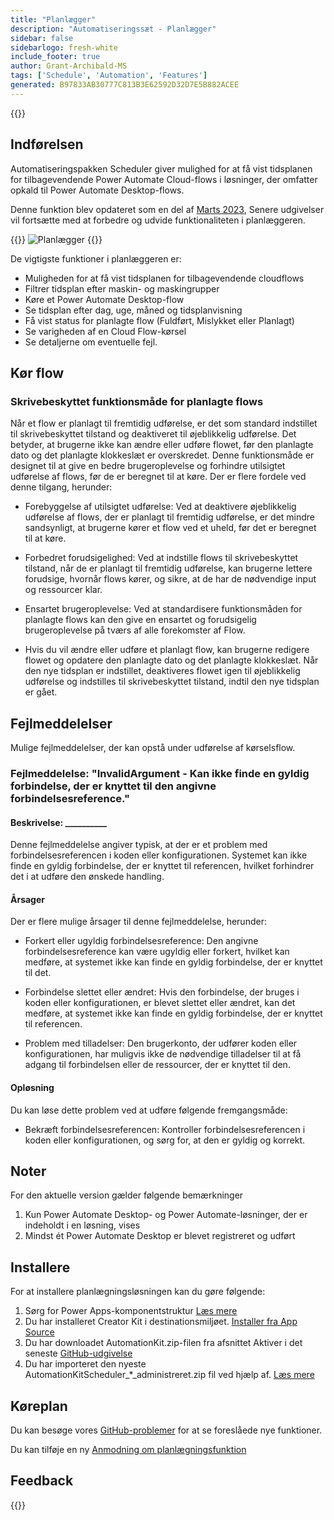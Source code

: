```yaml
---
title: "Planlægger"
description: "Automatiseringssæt - Planlægger"
sidebar: false
sidebarlogo: fresh-white
include_footer: true
author: Grant-Archibald-MS
tags: ['Schedule', 'Automation', 'Features']
generated: B97833AB30777C813B3E62592D32D7E5B882ACEE
---
```


{{<toc>}}

## Indførelsen

Automatiseringspakken Scheduler giver mulighed for at få vist tidsplanen for tilbagevendende Power Automate Cloud-flows i løsninger, der omfatter opkald til Power Automate Desktop-flows.

Denne funktion blev opdateret som en del af [Marts 2023](/da/releases/march-2023), Senere udgivelser vil fortsætte med at forbedre og udvide funktionaliteten i planlæggeren.

{{<border>}}
![Planlægger](/images/schedule.png)
{{</border>}}

De vigtigste funktioner i planlæggeren er:

- Muligheden for at få vist tidsplanen for tilbagevendende cloudflows
- Filtrer tidsplan efter maskin- og maskingrupper
- Køre et Power Automate Desktop-flow
- Se tidsplan efter dag, uge, måned og tidsplanvisning
- Få vist status for planlagte flow (Fuldført, Mislykket eller Planlagt)
- Se varigheden af en Cloud Flow-kørsel
- Se detaljerne om eventuelle fejl.

## Kør flow

### Skrivebeskyttet funktionsmåde for planlagte flows

Når et flow er planlagt til fremtidig udførelse, er det som standard indstillet til skrivebeskyttet tilstand og deaktiveret til øjeblikkelig udførelse. Det betyder, at brugerne ikke kan ændre eller udføre flowet, før den planlagte dato og det planlagte klokkeslæt er overskredet. Denne funktionsmåde er designet til at give en bedre brugeroplevelse og forhindre utilsigtet udførelse af flows, før de er beregnet til at køre.
Der er flere fordele ved denne tilgang, herunder:

- Forebyggelse af utilsigtet udførelse: Ved at deaktivere øjeblikkelig udførelse af flows, der er planlagt til fremtidig udførelse, er det mindre sandsynligt, at brugerne kører et flow ved et uheld, før det er beregnet til at køre.

- Forbedret forudsigelighed: Ved at indstille flows til skrivebeskyttet tilstand, når de er planlagt til fremtidig udførelse, kan brugerne lettere forudsige, hvornår flows kører, og sikre, at de har de nødvendige input og ressourcer klar.

- Ensartet brugeroplevelse: Ved at standardisere funktionsmåden for planlagte flows kan den give en ensartet og forudsigelig brugeroplevelse på tværs af alle forekomster af Flow.

- Hvis du vil ændre eller udføre et planlagt flow, kan brugerne redigere flowet og opdatere den planlagte dato og det planlagte klokkeslæt. Når den nye tidsplan er indstillet, deaktiveres flowet igen til øjeblikkelig udførelse og indstilles til skrivebeskyttet tilstand, indtil den nye tidsplan er gået.

## Fejlmeddelelser

Mulige fejlmeddelelser, der kan opstå under udførelse af kørselsflow.

### Fejlmeddelelse: "InvalidArgument - Kan ikke finde en gyldig forbindelse, der er knyttet til den angivne forbindelsesreference."

#### Beskrivelse: __________

Denne fejlmeddelelse angiver typisk, at der er et problem med forbindelsesreferencen i koden eller konfigurationen. Systemet kan ikke finde en gyldig forbindelse, der er knyttet til referencen, hvilket forhindrer det i at udføre den ønskede handling.

#### Årsager

Der er flere mulige årsager til denne fejlmeddelelse, herunder:

- Forkert eller ugyldig forbindelsesreference: Den angivne forbindelsesreference kan være ugyldig eller forkert, hvilket kan medføre, at systemet ikke kan finde en gyldig forbindelse, der er knyttet til det.

- Forbindelse slettet eller ændret: Hvis den forbindelse, der bruges i koden eller konfigurationen, er blevet slettet eller ændret, kan det medføre, at systemet ikke kan finde en gyldig forbindelse, der er knyttet til referencen.

- Problem med tilladelser: Den brugerkonto, der udfører koden eller konfigurationen, har muligvis ikke de nødvendige tilladelser til at få adgang til forbindelsen eller de ressourcer, der er knyttet til den.

#### Opløsning

Du kan løse dette problem ved at udføre følgende fremgangsmåde:

- Bekræft forbindelsesreferencen: Kontroller forbindelsesreferencen i koden eller konfigurationen, og sørg for, at den er gyldig og korrekt.

## Noter

For den aktuelle version gælder følgende bemærkninger

1. Kun Power Automate Desktop- og Power Automate-løsninger, der er indeholdt i en løsning, vises
1. Mindst ét Power Automate Desktop er blevet registreret og udført

## Installere

For at installere planlægningsløsningen kan du gøre følgende:

1. Sørg for Power Apps-komponentstruktur <a href="https://learn.microsoft.com/en-us/power-apps/developer/component-framework/component-framework-for-canvas-apps#enable-the-power-apps-component-framework-feature" target="_blank">Læs mere</a>
1. Du har installeret Creator Kit i destinationsmiljøet. <a href="https://appsource.microsoft.com/en-us/product/dynamics-365/microsoftpowercatarch.creatorkit1" target="_blank">Installer fra App Source</a>
1. Du har downloadet AutomationKit.zip-filen fra afsnittet Aktiver i det seneste <a href="https://github.com/microsoft/powercat-automation-kit/releases" target="_blank">GitHub-udgivelse</a>
1. Du har importeret den nyeste AutomationKitScheduler_*_administreret.zip fil ved hjælp af. <a href='https://learn.microsoft.com/en-us/power-apps/maker/data-platform/import-update-export-solutions' target="_blank">Læs mere</a>

## Køreplan

Du kan besøge vores <a href="https://github.com/microsoft/powercat-automation-kit/issues?q=is%3Aissue+is%3Aopen+label%3Ascheduler" target="_blank">GitHub-problemer</a> for at se foreslåede nye funktioner.

Du kan tilføje en ny <a href="https://github.com/microsoft/powercat-automation-kit/issues/new?assignees=&labels=automation-kit%2Cenhancement%2Cscheduler&template=2-automation-kit-feature.yml&title=%5BAutomation+Kit+-+Feature%5D%3A+FEATURE+TITLE" target="_blank">Anmodning om planlægningsfunktion</a>

## Feedback

{{<questions name="/content/da/features/scheduler.json" completed="Tak, fordi du gav feedback" showNavigationButtons="false" locale="da">}}
